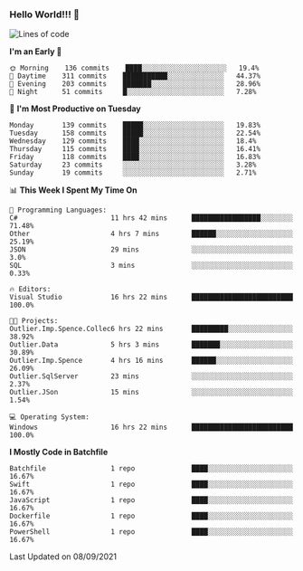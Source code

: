 ### Hello World!!! 👋

<!--
**kekotek/kekotek** is a ✨ _special_ ✨ repository because its `README.md` (this file) appears on your GitHub profile.

Here are some ideas to get you started:

- 🔭 I’m currently working on ...
- 🌱 I’m currently learning ...
- 👯 I’m looking to collaborate on ...
- 🤔 I’m looking for help with ...
- 💬 Ask me about ...
- 📫 How to reach me: ...
- 😄 Pronouns: ...
- ⚡ Fun fact: ...
-->

<!--START_SECTION:waka-->
![Lines of code](https://img.shields.io/badge/From%20Hello%20World%20I%27ve%20Written-18753%20lines%20of%20code-blue)

**I'm an Early 🐤** 

```text
🌞 Morning    136 commits    ████░░░░░░░░░░░░░░░░░░░░░   19.4% 
🌆 Daytime    311 commits    ███████████░░░░░░░░░░░░░░   44.37% 
🌃 Evening    203 commits    ███████░░░░░░░░░░░░░░░░░░   28.96% 
🌙 Night      51 commits     █░░░░░░░░░░░░░░░░░░░░░░░░   7.28%

```
📅 **I'm Most Productive on Tuesday** 

```text
Monday       139 commits    █████░░░░░░░░░░░░░░░░░░░░   19.83% 
Tuesday      158 commits    █████░░░░░░░░░░░░░░░░░░░░   22.54% 
Wednesday    129 commits    ████░░░░░░░░░░░░░░░░░░░░░   18.4% 
Thursday     115 commits    ████░░░░░░░░░░░░░░░░░░░░░   16.41% 
Friday       118 commits    ████░░░░░░░░░░░░░░░░░░░░░   16.83% 
Saturday     23 commits     ░░░░░░░░░░░░░░░░░░░░░░░░░   3.28% 
Sunday       19 commits     ░░░░░░░░░░░░░░░░░░░░░░░░░   2.71%

```


📊 **This Week I Spent My Time On** 

```text
💬 Programming Languages: 
C#                       11 hrs 42 mins      █████████████████░░░░░░░░   71.48% 
Other                    4 hrs 7 mins        ██████░░░░░░░░░░░░░░░░░░░   25.19% 
JSON                     29 mins             ░░░░░░░░░░░░░░░░░░░░░░░░░   3.0% 
SQL                      3 mins              ░░░░░░░░░░░░░░░░░░░░░░░░░   0.33%

🔥 Editors: 
Visual Studio            16 hrs 22 mins      █████████████████████████   100.0%

🐱‍💻 Projects: 
Outlier.Imp.Spence.Collec6 hrs 22 mins       █████████░░░░░░░░░░░░░░░░   38.92% 
Outlier.Data             5 hrs 3 mins        ███████░░░░░░░░░░░░░░░░░░   30.89% 
Outlier.Imp.Spence       4 hrs 16 mins       ██████░░░░░░░░░░░░░░░░░░░   26.09% 
Outlier.SqlServer        23 mins             ░░░░░░░░░░░░░░░░░░░░░░░░░   2.37% 
Outlier.JSon             15 mins             ░░░░░░░░░░░░░░░░░░░░░░░░░   1.54%

💻 Operating System: 
Windows                  16 hrs 22 mins      █████████████████████████   100.0%

```

**I Mostly Code in Batchfile** 

```text
Batchfile                1 repo              ████░░░░░░░░░░░░░░░░░░░░░   16.67% 
Swift                    1 repo              ████░░░░░░░░░░░░░░░░░░░░░   16.67% 
JavaScript               1 repo              ████░░░░░░░░░░░░░░░░░░░░░   16.67% 
Dockerfile               1 repo              ████░░░░░░░░░░░░░░░░░░░░░   16.67% 
PowerShell               1 repo              ████░░░░░░░░░░░░░░░░░░░░░   16.67%

```



 Last Updated on 08/09/2021
<!--END_SECTION:waka-->
